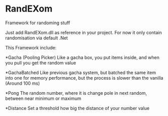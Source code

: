 # RandEXom
Framework for randoming stuff

Just add RandEXom.dll as reference in your project.
For now it only contain randomisation via default .Net

This Framework include:

*Gacha (Pooling Picker)
Like a gacha box, you put items inside, and when you pull you get the random value

*GachaBatched
Like previous gacha system, but batched the same item into one for memory performance, but the process is slower than the vanilla (Around 100 ms) 

*Pong
The random number, where it is change pole in next random, between near minimum or maximum

*Distance
Set a threshold how big the distance of your number value
